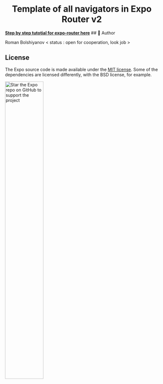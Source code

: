<h1 align="center">Template of all navigators in Expo Router v2 </h1>
<a aria-label="Step by step tutotial for expo-router here" href="https://github.com/bolshiyanov/expo-router-v2-step1"><b>Step by step tutotial for expo-router here</b></a>
## 💙 Author

Roman Bolshiyanov < status : open for cooperation, look job >

## License

The Expo source code is made available under the [MIT license](LICENSE). Some of the dependencies are licensed differently, with the BSD license, for example.


<img alt="Star the Expo repo on GitHub to support the project" src="https://user-images.githubusercontent.com/9664363/185428788-d762fd5d-97b3-4f59-8db7-f72405be9677.gif" width="50%">
